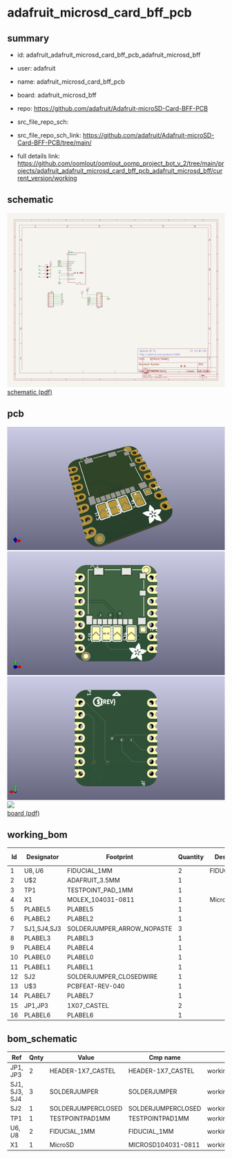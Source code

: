# adafruit_microsd_card_bff_pcb
 
## summary 
* id: adafruit_adafruit_microsd_card_bff_pcb_adafruit_microsd_bff
* user: adafruit
* name: adafruit_microsd_card_bff_pcb
* board: adafruit_microsd_bff
* repo: https://github.com/adafruit/Adafruit-microSD-Card-BFF-PCB



* src_file_repo_sch: 
* src_file_repo_sch_link: https://github.com/adafruit/Adafruit-microSD-Card-BFF-PCB/tree/main/
* full details link: https://github.com/oomlout/oomlout_oomp_project_bot_v_2/tree/main/projects/adafruit_adafruit_microsd_card_bff_pcb_adafruit_microsd_bff/current_version/working  

## schematic  
![](working_schematic_600.png)  
[schematic (pdf)](working_schematic.pdf)  

## pcb  
![](working_3d_600.png) 
![](working_3d_front_600.png)  
![](working_3d_back_600.png)  
![](working_600.png)  
[board (pdf)](working.pdf)  

## working_bom
| Id | Designator | Footprint | Quantity | Designation | Supplier and ref |  | None | 
| --- | --- | --- | --- | --- | --- | --- | --- | 
| 1 | U$8,U$6 | FIDUCIAL_1MM | 2 | FIDUCIAL_1MM |  |  | [''] | 
| 2 | U$2 | ADAFRUIT_3.5MM | 1 |  |  |  | [''] | 
| 3 | TP1 | TESTPOINT_PAD_1MM | 1 |  |  |  | [''] | 
| 4 | X1 | MOLEX_104031-0811 | 1 | MicroSD |  |  | [''] | 
| 5 | PLABEL5 | PLABEL5 | 1 |  |  |  | [''] | 
| 6 | PLABEL2 | PLABEL2 | 1 |  |  |  | [''] | 
| 7 | SJ1,SJ4,SJ3 | SOLDERJUMPER_ARROW_NOPASTE | 3 |  |  |  | [''] | 
| 8 | PLABEL3 | PLABEL3 | 1 |  |  |  | [''] | 
| 9 | PLABEL4 | PLABEL4 | 1 |  |  |  | [''] | 
| 10 | PLABEL0 | PLABEL0 | 1 |  |  |  | [''] | 
| 11 | PLABEL1 | PLABEL1 | 1 |  |  |  | [''] | 
| 12 | SJ2 | SOLDERJUMPER_CLOSEDWIRE | 1 |  |  |  | [''] | 
| 13 | U$3 | PCBFEAT-REV-040 | 1 |  |  |  | [''] | 
| 14 | PLABEL7 | PLABEL7 | 1 |  |  |  | [''] | 
| 15 | JP1,JP3 | 1X07_CASTEL | 2 |  |  |  | [''] | 
| 16 | PLABEL6 | PLABEL6 | 1 |  |  |  | [''] | 


## bom_schematic
| Ref | Qnty | Value | Cmp name | Footprint | Description | Vendor | DNP | 
| --- | --- | --- | --- | --- | --- | --- | --- | 
| JP1, JP3 | 2 | HEADER-1X7_CASTEL | HEADER-1X7_CASTEL | working:1X07_CASTEL |  |  |  | 
| SJ1, SJ3, SJ4 | 3 | SOLDERJUMPER | SOLDERJUMPER | working:SOLDERJUMPER_ARROW_NOPASTE |  |  |  | 
| SJ2 | 1 | SOLDERJUMPERCLOSED | SOLDERJUMPERCLOSED | working:SOLDERJUMPER_CLOSEDWIRE |  |  |  | 
| TP1 | 1 | TESTPOINTPAD1MM | TESTPOINTPAD1MM | working:TESTPOINT_PAD_1MM |  |  |  | 
| U$6, U$8 | 2 | FIDUCIAL_1MM | FIDUCIAL_1MM | working:FIDUCIAL_1MM |  |  |  | 
| X1 | 1 | MicroSD | MICROSD104031-0811 | working:MOLEX_104031-0811 |  |  |  | 



